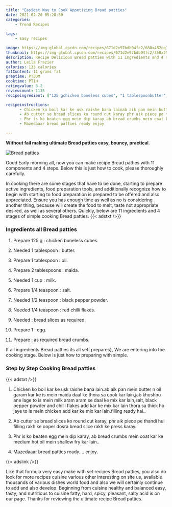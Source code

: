 ```yaml
---
title: "Easiest Way to Cook Appetizing Bread patties"
date: 2021-02-20 05:28:30
categories:
    - Trend Recipes
    
tags:
    - Easy recipes

image: https://img-global.cpcdn.com/recipes/671d2e97bdb04fc2/680x482cq70/bread-patties-recipe-main-photo.jpg
thumbnail: https://img-global.cpcdn.com/recipes/671d2e97bdb04fc2/350x250cq70/bread-patties-recipe-main-photo.jpg
description: Recipe Delicious Bread patties with 11 ingredients and 4 stages of easy cooking.
author: Leila Frazier
calories: 133 calories
fatContent: 11 grams fat
preptime: PT30M
cooktime: PT1H
ratingvalue: 3.2
reviewcount: 1135
recipeingredient: ["125 gchicken boneless cubes", "1 tablespoonbutter", "1 tablespoonoil", "2 tablespoonsmaida", "1 cupmilk", "1/4 teaspoonsalt", "1/2 teaspoonblack pepper powder", "1/4 teaspoonred chilli flakes", "bread slices as required", "1egg", "as required bread crumbs"]

recipeinstructions: 
      - Chicken ko boil kar ke usk raishe bana lainab aik pan mein butter n oil garam kar ke is mein maida daal ke thora sa cook kar lainjab khushbu ane lage to is mein milk aram aram se daal ke mix kar lainsalt black pepper powder and chilli flakes add kar ke mix kar lain thora sa thick ho jaye to is mein chicken add kar ke mix kar lainfilling ready hai 
      - Ab cutter se bread slices ko round cut karay phr aik piece pe thandi hui filling rakh ke ooper dosra bread slice rakh ke press karay 
      - Phr is ko beaten egg mein dip karay ab bread crumbs mein coat kar ke medium hot oil mein shallow fry kar lain 
      - Mazedaaar bread patties ready enjoy

---
```




**Without fail making ultimate Bread patties easy, bouncy, practical**. 


![Bread patties](https://img-global.cpcdn.com/recipes/671d2e97bdb04fc2/680x482cq70/bread-patties-recipe-main-photo.jpg "Bread patties")




Good Early morning all, now you can make recipe Bread patties with 11 components and 4 steps. Below this is just how to cook, please thoroughly carefully.

In cooking there are some stages that have to be done, starting to prepare active ingredients, food preparation tools, and additionally recognize how to begin with starting to food preparation is prepared to be offered and also appreciated. Ensure you has enough time as well as no is considering another thing, because will create the food to melt, taste not appropriate desired, as well as several others. Quickly, below are 11 ingredients and 4 stages of simple cooking Bread patties.
{{< adstxt />}}

### Ingredients all Bread patties


1. Prepare 125 g : chicken boneless cubes.

1. Needed 1 tablespoon : butter.

1. Prepare 1 tablespoon : oil.

1. Prepare 2 tablespoons : maida.

1. Needed 1 cup : milk.

1. Prepare 1/4 teaspoon : salt.

1. Needed 1/2 teaspoon : black pepper powder.

1. Needed 1/4 teaspoon : red chilli flakes.

1. Needed  : bread slices as required.

1. Prepare 1 : egg.

1. Prepare  : as required bread crumbs.



If all ingredients Bread patties its all set| prepares}, We are entering into the cooking stage. Below is just how to preparing with simple.

### Step by Step Cooking Bread patties

{{< adstxt />}}


1. Chicken ko boil kar ke usk raishe bana lain.ab aik pan mein butter n oil garam kar ke is mein maida daal ke thora sa cook kar lain,jab khushbu ane lage to is mein milk aram aram se daal ke mix kar lain,salt, black pepper powder and chilli flakes add kar ke mix kar lain thora sa thick ho jaye to is mein chicken add kar ke mix kar lain.filling ready hai..



1. Ab cutter se bread slices ko round cut karay, phr aik piece pe thandi hui filling rakh ke ooper dosra bread slice rakh ke press karay.



1. Phr is ko beaten egg mein dip karay, ab bread crumbs mein coat kar ke medium hot oil mein shallow fry kar lain..



1. Mazedaaar bread patties ready.... enjoy.





{{< adslink />}}

Like that formula very easy make with set recipes Bread patties, you also do look for more recipes cuisine various other interesting on site us, available thousands of various dishes world food and also we will certainly continue to add and also develop. Beginning from cuisine healthy and balanced easy, tasty, and nutritious to cuisine fatty, hard, spicy, pleasant, salty acid is on our page. Thanks for reviewing the ultimate recipe Bread patties.
